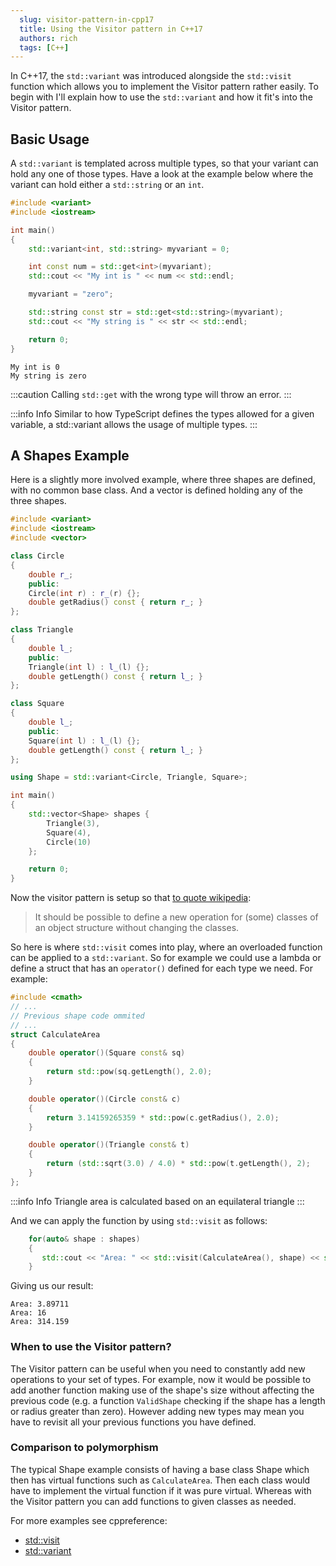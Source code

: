 ```yaml
--- 
  slug: visitor-pattern-in-cpp17
  title: Using the Visitor pattern in C++17
  authors: rich
  tags: [C++] 
---
```


In C++17, the `std::variant` was introduced alongside the `std::visit` function which allows you to implement the Visitor pattern rather easily. To begin with I'll explain how to use the `std::variant` and how it fit's into the Visitor pattern.

<!--truncate--->

## Basic Usage

A `std::variant` is templated across multiple types, so that your variant can hold any one of those types. Have a look at the example below where the variant can hold either a `std::string` or an `int`.

```cpp title="std::variant example usage"
#include <variant>
#include <iostream>

int main()
{
    std::variant<int, std::string> myvariant = 0;

    int const num = std::get<int>(myvariant);
    std::cout << "My int is " << num << std::endl;

    myvariant = "zero";

    std::string const str = std::get<std::string>(myvariant);
    std::cout << "My string is " << str << std::endl;

    return 0;
}
```

```
My int is 0
My string is zero
```

:::caution
Calling `std::get` with the wrong type will throw an error.
:::

:::info Info
Similar to how TypeScript defines the types allowed for a given variable, a std::variant allows the usage of multiple types.
:::

## A Shapes Example

Here is a slightly more involved example, where three shapes are defined, with no common base class. And a vector is defined holding any of the three shapes.

```cpp title="A vector of variants"
#include <variant>
#include <iostream>
#include <vector>

class Circle
{
    double r_;
    public:
    Circle(int r) : r_(r) {};
    double getRadius() const { return r_; }
};

class Triangle
{
    double l_;
    public:
    Triangle(int l) : l_(l) {};
    double getLength() const { return l_; }
};

class Square
{
    double l_;
    public:
    Square(int l) : l_(l) {};
    double getLength() const { return l_; }
};

using Shape = std::variant<Circle, Triangle, Square>;

int main()
{
    std::vector<Shape> shapes {
        Triangle(3),
        Square(4),
        Circle(10)
    };

    return 0;
}
```

Now the visitor pattern is setup so that [to quote wikipedia](https://en.wikipedia.org/wiki/Visitor_pattern):

> It should be possible to define a new operation for (some) classes of an object structure without changing the classes.

So here is where `std::visit` comes into play, where an overloaded function can be applied to a `std::variant`. So for example we could use a lambda or define a struct that has an `operator()` defined for each type we need. For example:

```cpp title="Defining the function to apply to the variant"
#include <cmath>
// ...
// Previous shape code ommited
// ...
struct CalculateArea
{
    double operator()(Square const& sq)
    {
        return std::pow(sq.getLength(), 2.0);
    }

    double operator()(Circle const& c)
    {
        return 3.14159265359 * std::pow(c.getRadius(), 2.0);
    }

    double operator()(Triangle const& t)
    {
        return (std::sqrt(3.0) / 4.0) * std::pow(t.getLength(), 2);
    }
};
```
:::info Info
Triangle area is calculated based on an equilateral triangle
:::

And we can apply the function by using `std::visit` as follows:

```cpp
    for(auto& shape : shapes)
    {
       std::cout << "Area: " << std::visit(CalculateArea(), shape) << std::endl;
    }    
```

Giving us our result:

```
Area: 3.89711
Area: 16
Area: 314.159
```


### When to use the Visitor pattern?

The Visitor pattern can be useful when you need to constantly add new operations to your set of types. For example, now it would be possible to add another function making use of the shape's size without affecting the previous code (e.g.  a function `ValidShape` checking if the shape has a length or radius greater than zero). However adding new types may mean you have to revisit all your previous functions you have defined.


### Comparison to polymorphism

The typical Shape example consists of having a base class Shape which then has virtual functions such as `CalculateArea`. Then each class would have to implement the virtual function if it was pure virtual. Whereas with the Visitor pattern you can add functions to given classes as needed.

For more examples see cppreference:

* [std::visit](https://en.cppreference.com/w/cpp/utility/variant/visit)
* [std::variant](https://en.cppreference.com/w/cpp/utility/variant)
